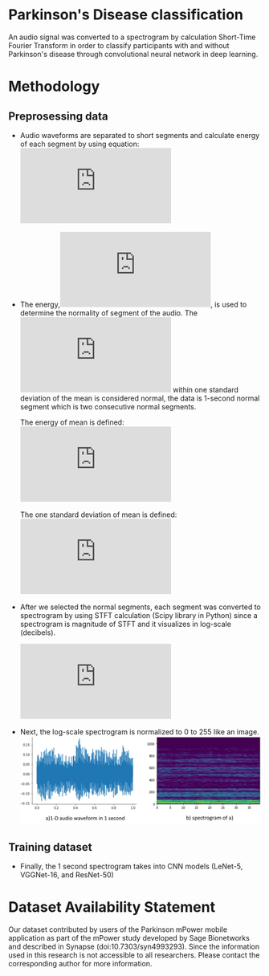 # Parkinson's Disease classification

An audio signal was converted to a spectrogram by calculation Short-Time Fourier Transform in order to classify participants with and without Parkinson's disease through convolutional neural network in deep learning.

# Methodology
## Preprosessing data
- Audio waveforms are separated to short segments and calculate energy of each segment by using equation: ![energy equaition](https://latex.codecogs.com/png.latex?E_k%20%3D%20%5Cmathbf%20x_k%20%5Ccdot%20%5Cmathbf%20x_k%5ET)
- The energy,![energy_k](https://latex.codecogs.com/png.latex?%5Cinline%20E_k), is used to determine the normality of segment of the audio. The ![energy_k](https://latex.codecogs.com/png.latex?%5Cinline%20E_k) within one standard deviation of the mean is considered normal, the data is 1-second normal segment which is two consecutive normal segments.

  The energy of mean is defined:
  ![mean](https://latex.codecogs.com/png.latex?%5Cinline%20E_%7Bmean%7D%20%3D%20%5Cfrac%20%7B%5Csum%5Climits_%7Bi%3D1%7D%5EN%20E_i%7D%7BN%7D)
  
  The one standard deviation of mean is defined:
  ![std](https://latex.codecogs.com/png.latex?%5Cinline%20%5Csigma%20%3D%20%5Csqrt%20%7B%5Cfrac%20%7B%5Csum%5Climits_%7Bi%3D1%7D%5EN%20%7B%28E_i-E_%7Bmean%7D%29%5E2%7D%7D%7BN%7D%7D)
  
- After we selected the normal segments, each segment was converted to spectrogram by using STFT calculation (Scipy library in Python) since a spectrogram is magnitude of STFT and it visualizes in log-scale (decibels). 
 
  ![dB_equaition](https://latex.codecogs.com/png.latex?Amplitude%20%28dB%29%20%3D%2010%20%5Ctimes%20log%7B%28%7CSTFT%7C%29%7D%5E2)
- Next, the log-scale spectrogram is normalized to 0 to 255 like an image.
![signal_image](https://github.com/awarisara/PDclassification/blob/master/signal.jpg?raw=true)
## Training dataset
- Finally, the 1 second spectrogram takes into CNN models (LeNet-5, VGGNet-16, and ResNet-50)

# Dataset Availability Statement
Our dataset contributed by users of the Parkinson mPower mobile application as part of the mPower study developed by Sage Bionetworks and described in Synapse (doi:10.7303/syn4993293). Since the information used in this research is not accessible to all researchers. Please contact the corresponding author for more information. 
